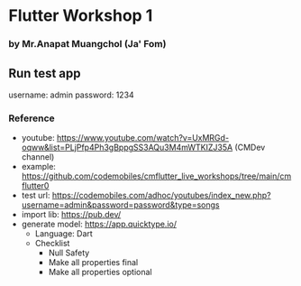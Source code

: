 # Flutter Workshop 1
### by Mr.Anapat Muangchol (Ja' Fom)

## Run test app
username: admin
password: 1234

### Reference
- youtube: https://www.youtube.com/watch?v=UxMRGd-oqww&list=PLjPfp4Ph3gBppgSS3AQu3M4mWTKIZJ35A (CMDev channel)
- example: https://github.com/codemobiles/cmflutter_live_workshops/tree/main/cmflutter0
- test url: https://codemobiles.com/adhoc/youtubes/index_new.php?username=admin&password=password&type=songs
- import lib: https://pub.dev/
- generate model: https://app.quicktype.io/
  - Language: Dart
  - Checklist
    - Null Safety
    - Make all properties final
    - Make all properties optional
